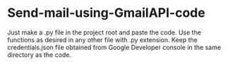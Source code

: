 # Send-mail-using-GmailAPI-code
Just make a .py file in the project root and paste the code. Use the functions as desired in any other file with .py extension.
Keep the credentials.json file obtained from Google Developer console in the same directory as the code. 
